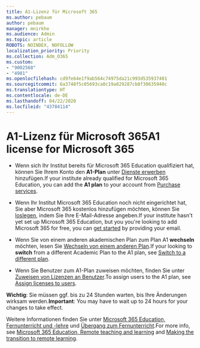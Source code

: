 ```yaml
---
title: A1-Lizenz für Microsoft 365
ms.author: pebaum
author: pebaum
manager: mnirkhe
ms.audience: Admin
ms.topic: article
ROBOTS: NOINDEX, NOFOLLOW
localization_priority: Priority
ms.collection: Adm_O365
ms.custom:
- "9002568"
- "4981"
ms.openlocfilehash: cd9fe64e1f9ab564c74975da21c993d535937401
ms.sourcegitcommit: 6a3748f5c05693ca0c19a829287cb8f30635940c
ms.translationtype: HT
ms.contentlocale: de-DE
ms.lasthandoff: 04/22/2020
ms.locfileid: "43784114"
---
```

# <a name="a1-license-for-microsoft-365"></a><span data-ttu-id="c2b75-102">A1-Lizenz für Microsoft 365</span><span class="sxs-lookup"><span data-stu-id="c2b75-102">A1 license for Microsoft 365</span></span>


- <span data-ttu-id="c2b75-103">Wenn sich Ihr Institut bereits für Microsoft 365 Education qualifiziert hat, können Sie Ihrem Konto den **A1-Plan** unter [Dienste erwerben](https://docs.microsoft.com/microsoft-365/commerce/buy-another-subscription?view=o365-worldwide#buy-another-subscription) hinzufügen.</span><span class="sxs-lookup"><span data-stu-id="c2b75-103">If your institute already qualified for Microsoft 365 Education, you can add the **A1 plan** to your account from [Purchase services](https://docs.microsoft.com/microsoft-365/commerce/buy-another-subscription?view=o365-worldwide#buy-another-subscription).</span></span> 

- <span data-ttu-id="c2b75-104">Wenn Ihr Institut Microsoft 365 Education noch nicht eingerichtet hat, Sie aber Microsoft 365 kostenlos hinzufügen möchten, können Sie [loslegen](https://www.microsoft.com/education/products/office), indem Sie Ihre E-Mail-Adresse angeben.</span><span class="sxs-lookup"><span data-stu-id="c2b75-104">If your institute hasn't yet set up Microsoft 365 Education, but you you're looking to add Microsoft 365 for free, you can [get started](https://www.microsoft.com/education/products/office) by providing your email.</span></span> 

- <span data-ttu-id="c2b75-105">Wenn Sie von einem anderen akademischen Plan zum Plan A1 **wechseln** möchten, lesen Sie [Wechseln von einem anderen Plan](https://docs.microsoft.com/microsoft-365/commerce/subscriptions/switch-plans-manually).</span><span class="sxs-lookup"><span data-stu-id="c2b75-105">If your looking to **switch** from a different Academic Plan to the A1 plan, see [Switch to a different plan](https://docs.microsoft.com/microsoft-365/commerce/subscriptions/switch-plans-manually).</span></span> 

- <span data-ttu-id="c2b75-106">Wenn Sie Benutzer zum A1-Plan zuweisen möchten, finden Sie unter [Zuweisen von Lizenzen an Benutzer](https://docs.microsoft.com/microsoft-365/admin/manage/assign-licenses-to-users).</span><span class="sxs-lookup"><span data-stu-id="c2b75-106">To assign users to the A1 plan, see [Assign licenses to users](https://docs.microsoft.com/microsoft-365/admin/manage/assign-licenses-to-users).</span></span> 

<span data-ttu-id="c2b75-107">**Wichtig**: Sie müssen ggf. bis zu 24 Stunden warten, bis Ihre Änderungen wirksam werden.</span><span class="sxs-lookup"><span data-stu-id="c2b75-107">**Important**: You may have to wait up to 24 hours for your changes to take effect.</span></span> 

<span data-ttu-id="c2b75-108">Weitere Informationen finden Sie unter [Microsoft 365 Education, Fernunterricht und -lehre](https://support.office.com/article/remote-teaching-and-learning-in-office-365-education-f651ccae-7b65-478b-8366-51bb884025c4) und [Übergang zum Fernunterricht](https://www.microsoft.com/education/remote-learning).</span><span class="sxs-lookup"><span data-stu-id="c2b75-108">For more info, see [Microsoft 365 Education, Remote teaching and learning](https://support.office.com/article/remote-teaching-and-learning-in-office-365-education-f651ccae-7b65-478b-8366-51bb884025c4) and [Making the transition to remote learning](https://www.microsoft.com/education/remote-learning).</span></span> 

